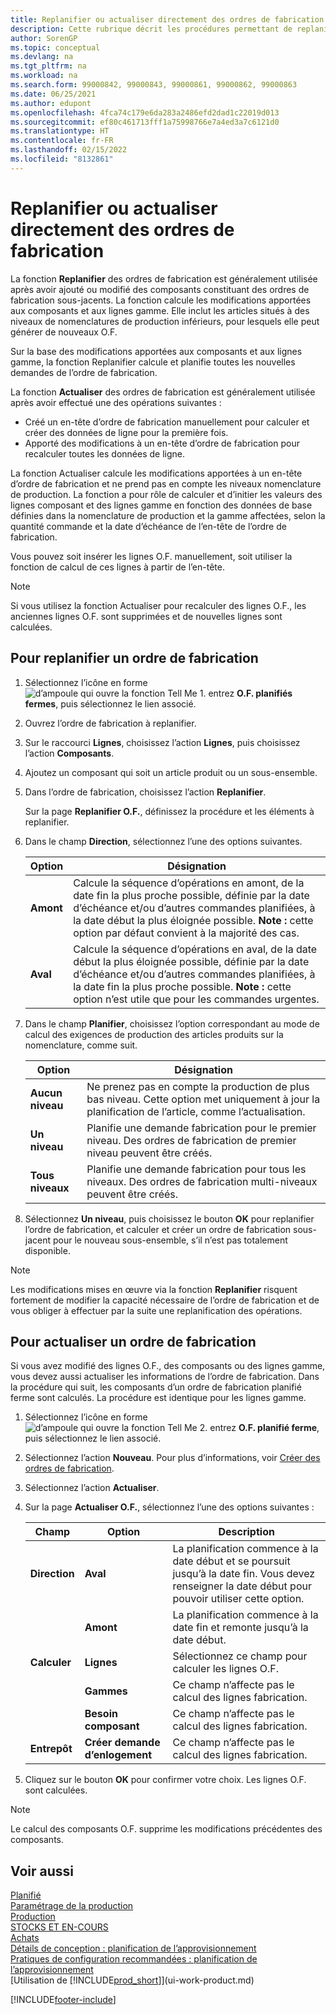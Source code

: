 ```yaml
---
title: Replanifier ou actualiser directement des ordres de fabrication
description: Cette rubrique décrit les procédures permettant de replanifier les ordres de fabrication et d’actualiser directement les ordres de fabrication.
author: SorenGP
ms.topic: conceptual
ms.devlang: na
ms.tgt_pltfrm: na
ms.workload: na
ms.search.form: 99000842, 99000843, 99000861, 99000862, 99000863
ms.date: 06/25/2021
ms.author: edupont
ms.openlocfilehash: 4fca74c179e6da283a2486efd2dad1c22019d013
ms.sourcegitcommit: ef80c461713fff1a75998766e7a4ed3a7c6121d0
ms.translationtype: HT
ms.contentlocale: fr-FR
ms.lasthandoff: 02/15/2022
ms.locfileid: "8132861"
---
```

# <a name="replan-or-refresh-production-orders-directly"></a>Replanifier ou actualiser directement des ordres de fabrication

La fonction **Replanifier** des ordres de fabrication est généralement utilisée après avoir ajouté ou modifié des composants constituant des ordres de fabrication sous-jacents. La fonction calcule les modifications apportées aux composants et aux lignes gamme. Elle inclut les articles situés à des niveaux de nomenclatures de production inférieurs, pour lesquels elle peut générer de nouveaux O.F.  

Sur la base des modifications apportées aux composants et aux lignes gamme, la fonction Replanifier calcule et planifie toutes les nouvelles demandes de l’ordre de fabrication.  

La fonction **Actualiser** des ordres de fabrication est généralement utilisée après avoir effectué une des opérations suivantes :

- Créé un en-tête d’ordre de fabrication manuellement pour calculer et créer des données de ligne pour la première fois.
- Apporté des modifications à un en-tête d’ordre de fabrication pour recalculer toutes les données de ligne.

La fonction Actualiser calcule les modifications apportées à un en-tête d’ordre de fabrication et ne prend pas en compte les niveaux nomenclature de production. La fonction a pour rôle de calculer et d’initier les valeurs des lignes composant et des lignes gamme en fonction des données de base définies dans la nomenclature de production et la gamme affectées, selon la quantité commande et la date d’échéance de l’en-tête de l’ordre de fabrication.

Vous pouvez soit insérer les lignes O.F. manuellement, soit utiliser la fonction de calcul de ces lignes à partir de l’en-tête.  

> [!NOTE]
> Si vous utilisez la fonction Actualiser pour recalculer des lignes O.F., les anciennes lignes O.F. sont supprimées et de nouvelles lignes sont calculées.  

## <a name="to-replan-a-production-order"></a>Pour replanifier un ordre de fabrication

1. Sélectionnez l’icône en forme ![d’ampoule qui ouvre la fonction Tell Me 1.](media/ui-search/search_small.png "Dites-moi ce que vous voulez faire") entrez **O.F. planifiés fermes**, puis sélectionnez le lien associé.  
2. Ouvrez l’ordre de fabrication à replanifier.  
3. Sur le raccourci **Lignes**, choisissez l’action **Lignes**, puis choisissez l’action **Composants**.  
4. Ajoutez un composant qui soit un article produit ou un sous-ensemble.  
5. Dans l’ordre de fabrication, choisissez l’action **Replanifier**.  

    Sur la page **Replanifier O.F.**, définissez la procédure et les éléments à replanifier.  
6. Dans le champ **Direction**, sélectionnez l’une des options suivantes.  

    | Option | Désignation |
    |--|--|
    | **Amont** | Calcule la séquence d’opérations en amont, de la date fin la plus proche possible, définie par la date d’échéance et/ou d’autres commandes planifiées, à la date début la plus éloignée possible. **Note :** cette option par défaut convient à la majorité des cas. |
    | **Aval** | Calcule la séquence d’opérations en aval, de la date début la plus éloignée possible, définie par la date d’échéance et/ou d’autres commandes planifiées, à la date fin la plus proche possible. **Note :** cette option n’est utile que pour les commandes urgentes. |

7. Dans le champ **Planifier**, choisissez l’option correspondant au mode de calcul des exigences de production des articles produits sur la nomenclature, comme suit.  

    |Option|Désignation|  
    |----------------------------------|---------------------------------------|  
    |**Aucun niveau**|Ne prenez pas en compte la production de plus bas niveau. Cette option met uniquement à jour la planification de l’article, comme l’actualisation.|  
    |**Un niveau**|Planifie une demande fabrication pour le premier niveau. Des ordres de fabrication de premier niveau peuvent être créés.|  
    |**Tous niveaux**|Planifie une demande fabrication pour tous les niveaux. Des ordres de fabrication multi-niveaux peuvent être créés.|  

8. Sélectionnez **Un niveau**, puis choisissez le bouton **OK** pour replanifier l’ordre de fabrication, et calculer et créer un ordre de fabrication sous-jacent pour le nouveau sous-ensemble, s’il n’est pas totalement disponible.  

> [!NOTE]  
> Les modifications mises en œuvre via la fonction **Replanifier** risquent fortement de modifier la capacité nécessaire de l’ordre de fabrication et de vous obliger à effectuer par la suite une replanification des opérations.  

## <a name="to-refresh-a-production-order"></a>Pour actualiser un ordre de fabrication

Si vous avez modifié des lignes O.F., des composants ou des lignes gamme, vous devez aussi actualiser les informations de l’ordre de fabrication. Dans la procédure qui suit, les composants d’un ordre de fabrication planifié ferme sont calculés. La procédure est identique pour les lignes gamme.

1. Sélectionnez l’icône en forme ![d’ampoule qui ouvre la fonction Tell Me 2.](media/ui-search/search_small.png "Dites-moi ce que vous voulez faire") entrez **O.F. planifié ferme**, puis sélectionnez le lien associé.  
2. Sélectionnez l’action **Nouveau**. Pour plus d’informations, voir [Créer des ordres de fabrication](production-how-to-create-production-orders.md).  
3. Sélectionnez l’action **Actualiser**.
4. Sur la page **Actualiser O.F.**, sélectionnez l’une des options suivantes :

    |Champ|Option|Description|  
    |----------------------------------|---------------|---------------------------------------|  
    |**Direction**|**Aval**|La planification commence à la date début et se poursuit jusqu’à la date fin. Vous devez renseigner la date début pour pouvoir utiliser cette option.|  
    ||**Amont**|La planification commence à la date fin et remonte jusqu’à la date début.|  
    |**Calculer**|**Lignes**|Sélectionnez ce champ pour calculer les lignes O.F.|  
    ||**Gammes**|Ce champ n’affecte pas le calcul des lignes fabrication.|  
    ||**Besoin composant**|Ce champ n’affecte pas le calcul des lignes fabrication.|  
    |**Entrepôt**|**Créer demande d’enlogement**|Ce champ n’affecte pas le calcul des lignes fabrication.|  

5. Cliquez sur le bouton **OK** pour confirmer votre choix. Les lignes O.F. sont calculées.

> [!NOTE]  
> Le calcul des composants O.F. supprime les modifications précédentes des composants.

## <a name="see-also"></a>Voir aussi

[Planifié](production-planning.md)  
[Paramétrage de la production](production-configure-production-processes.md)  
[Production](production-manage-manufacturing.md)    
[STOCKS ET EN-COURS](inventory-manage-inventory.md)  
[Achats](purchasing-manage-purchasing.md)  
[Détails de conception : planification de l’approvisionnement](design-details-supply-planning.md)   
[Pratiques de configuration recommandées : planification de l’approvisionnement](setup-best-practices-supply-planning.md)  
[Utilisation de [!INCLUDE[prod_short](includes/prod_short.md)]](ui-work-product.md)


[!INCLUDE[footer-include](includes/footer-banner.md)]